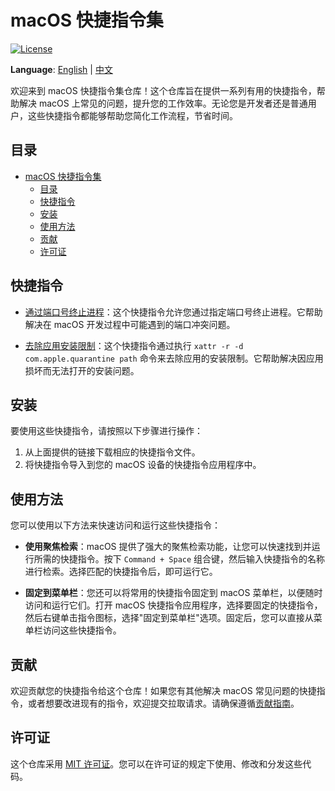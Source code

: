 # macOS 快捷指令集

[![License](https://img.shields.io/badge/License-MIT-blue.svg)](https://opensource.org/licenses/MIT)

**Language**: [English](README.md) | [中文](README-zh_CN.md)

欢迎来到 macOS 快捷指令集仓库！这个仓库旨在提供一系列有用的快捷指令，帮助解决 macOS 上常见的问题，提升您的工作效率。无论您是开发者还是普通用户，这些快捷指令都能够帮助您简化工作流程，节省时间。

## 目录

- [macOS 快捷指令集](#macos-快捷指令集)
  - [目录](#目录)
  - [快捷指令](#快捷指令)
  - [安装](#安装)
  - [使用方法](#使用方法)
  - [贡献](#贡献)
  - [许可证](#许可证)

## 快捷指令

- [通过端口号终止进程](https://www.icloud.com/shortcuts/fbbab7e003fe4c47ab805526f6d9e6f2)：这个快捷指令允许您通过指定端口号终止进程。它帮助解决在 macOS 开发过程中可能遇到的端口冲突问题。
  
- [去除应用安装限制](https://www.icloud.com/shortcuts/925a09523e15488a937fcf39935d565b)：这个快捷指令通过执行 `xattr -r -d com.apple.quarantine path` 命令来去除应用的安装限制。它帮助解决因应用损坏而无法打开的安装问题。

## 安装

要使用这些快捷指令，请按照以下步骤进行操作：

1. 从上面提供的链接下载相应的快捷指令文件。
2. 将快捷指令导入到您的 macOS 设备的快捷指令应用程序中。

## 使用方法

您可以使用以下方法来快速访问和运行这些快捷指令：

- **使用聚焦检索**：macOS 提供了强大的聚焦检索功能，让您可以快速找到并运行所需的快捷指令。按下 `Command + Space` 组合键，然后输入快捷指令的名称进行检索。选择匹配的快捷指令后，即可运行它。

- **固定到菜单栏**：您还可以将常用的快捷指令固定到 macOS 菜单栏，以便随时访问和运行它们。打开 macOS 快捷指令应用程序，选择要固定的快捷指令，然后右键单击指令图标，选择"固定到菜单栏"选项。固定后，您可以直接从菜单栏访问这些快捷指令。

## 贡献

欢迎贡献您的快捷指令给这个仓库！如果您有其他解决 macOS 常见问题的快捷指令，或者想要改进现有的指令，欢迎提交拉取请求。请确保遵循[贡献指南](CONTRIBUTING.md)。

## 许可证
这个仓库采用 [MIT 许可证](LICENSE)。您可以在许可证的规定下使用、修改和分发这些代码。